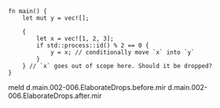```
fn main() {
    let mut y = vec![];

    {
        let x = vec![1, 2, 3];
        if std::process::id() % 2 == 0 {
            y = x; // conditionally move `x` into `y`
        }
    } // `x` goes out of scope here. Should it be dropped?
}
```

meld d.main.002-006.ElaborateDrops.before.mir d.main.002-006.ElaborateDrops.after.mir

